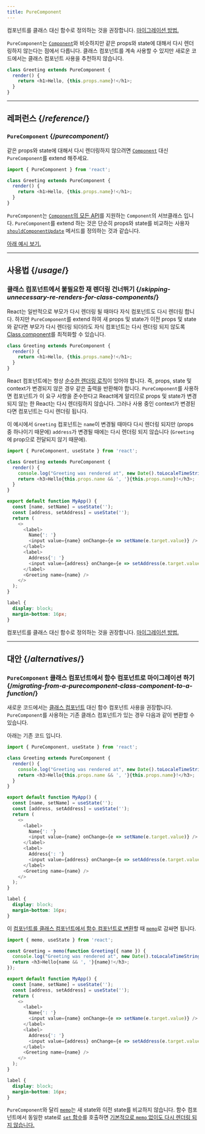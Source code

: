 ```yaml
---
title: PureComponent
---
```


<Pitfall>

컴포넌트를 클래스 대신 함수로 정의하는 것을 권장합니다. [마이그레이션 방법.](#alternatives)

</Pitfall>

<Intro>

`PureComponent`는 [`Component`](https://react.dev/reference/react/Component)와 비슷하지만 같은 props와 state에 대해서 다시 렌더링하지 않는다는 점에서 다릅니다. 클래스 컴포넌트를 계속 사용할 수 있지만 새로운 코드에서는 클래스 컴포넌트 사용을 추천하지 않습니다.

```js
class Greeting extends PureComponent {
  render() {
    return <h1>Hello, {this.props.name}!</h1>;
  }
}
```

</Intro>

<InlineToc />

---

## 레퍼런스 {/*reference*/}

### `PureComponent` {/*purecomponent*/}

같은 props와 state에 대해서 다시 렌더링하지 않으려면 [`Component`](/reference/react/Component) 대신 `PureComponent`를 extend 해주세요.

```js
import { PureComponent } from 'react';

class Greeting extends PureComponent {
  render() {
    return <h1>Hello, {this.props.name}!</h1>;
  }
}
```

`PureComponent`는 [`Component`의 모든 API](/reference/react/Component#reference)를 지원하는 `Component`의 서브클래스 입니다. `PureComponent`를 extend 하는 것은 단순히 props와 state를 비교하는 사용자 [`shouldComponentUpdate`](/reference/react/Component#shouldcomponentupdate) 메서드를 정의하는 것과 같습니다.

[아래 예시 보기.](#usage)

---

## 사용법 {/*usage*/}

### 클래스 컴포넌트에서 불필요한 재 렌더링 건너뛰기 {/*skipping-unnecessary-re-renders-for-class-components*/}

React는 일반적으로 부모가 다시 렌더링 될 때마다 자식 컴포넌트도 다시 렌더링 합니다. 하지만 `PureComponent`를 extend 하여 새 props 및 state가 이전 props 및 state와 같다면 부모가 다시 렌더링 되더라도 자식 컴포넌트는 다시 렌더링 되지 않도록 [Class component](/reference/react/Component)를 최적화할 수 있습니다.

```js {1}
class Greeting extends PureComponent {
  render() {
    return <h1>Hello, {this.props.name}!</h1>;
  }
}
```

React 컴포넌트에는 항상 [순수한 렌더링 로직](/learn/keeping-components-pure)이 있어야 합니다. 즉, props, state 및 context가 변경되지 않은 경우 같은 출력을 반환해야 합니다. `PureComponent`를 사용하면 컴포넌트가 이 요구 사항을 준수한다고 React에게 알리므로 props 및 state가 변경되지 않는 한 React는 다시 렌더링하지 않습니다. 그러나 사용 중인 context가 변경된다면 컴포넌트는 다시 렌더링 됩니다.

이 예시에서 `Greeting` 컴포넌트는 `name`이 변경될 때마다 다시 렌더링 되지만 (props 중 하나이기 때문에) `address`가 변경될 때에는 다시 렌더링 되지 않습니다 (`Greeting`에 prop으로 전달되지 않기 때문에).

<Sandpack>

```js
import { PureComponent, useState } from 'react';

class Greeting extends PureComponent {
  render() {
    console.log("Greeting was rendered at", new Date().toLocaleTimeString());
    return <h3>Hello{this.props.name && ', '}{this.props.name}!</h3>;
  }
}

export default function MyApp() {
  const [name, setName] = useState('');
  const [address, setAddress] = useState('');
  return (
    <>
      <label>
        Name{': '}
        <input value={name} onChange={e => setName(e.target.value)} />
      </label>
      <label>
        Address{': '}
        <input value={address} onChange={e => setAddress(e.target.value)} />
      </label>
      <Greeting name={name} />
    </>
  );
}
```

```css
label {
  display: block;
  margin-bottom: 16px;
}
```

</Sandpack>

<Pitfall>

컴포넌트를 클래스 대신 함수로 정의하는 것을 권장합니다. [마이그레이션 방법.](#alternatives)

</Pitfall>

---

## 대안 {/*alternatives*/}

### `PureComponent` 클래스 컴포넌트에서 함수 컴포넌트로 마이그레이션 하기 {/*migrating-from-a-purecomponent-class-component-to-a-function*/}

새로운 코드에서는 [클래스 컴포넌트](/reference/react/Component) 대신 함수 컴포넌트 사용을 권장합니다. `PureComponent`를 사용하는 기존 클래스 컴포넌트가 있는 경우 다음과 같이 변환할 수 있습니다.

아래는 기존 코드 입니다.

<Sandpack>

```js
import { PureComponent, useState } from 'react';

class Greeting extends PureComponent {
  render() {
    console.log("Greeting was rendered at", new Date().toLocaleTimeString());
    return <h3>Hello{this.props.name && ', '}{this.props.name}!</h3>;
  }
}

export default function MyApp() {
  const [name, setName] = useState('');
  const [address, setAddress] = useState('');
  return (
    <>
      <label>
        Name{': '}
        <input value={name} onChange={e => setName(e.target.value)} />
      </label>
      <label>
        Address{': '}
        <input value={address} onChange={e => setAddress(e.target.value)} />
      </label>
      <Greeting name={name} />
    </>
  );
}
```

```css
label {
  display: block;
  margin-bottom: 16px;
}
```

</Sandpack>

이 [컴포넌트를 클래스 컴포넌트에서 함수 컴포넌트로 변환](/reference/react/Component#alternatives)할 때 [`memo`](/reference/react/memo)로 감싸면 됩니다.

<Sandpack>

```js
import { memo, useState } from 'react';

const Greeting = memo(function Greeting({ name }) {
  console.log("Greeting was rendered at", new Date().toLocaleTimeString());
  return <h3>Hello{name && ', '}{name}!</h3>;
});

export default function MyApp() {
  const [name, setName] = useState('');
  const [address, setAddress] = useState('');
  return (
    <>
      <label>
        Name{': '}
        <input value={name} onChange={e => setName(e.target.value)} />
      </label>
      <label>
        Address{': '}
        <input value={address} onChange={e => setAddress(e.target.value)} />
      </label>
      <Greeting name={name} />
    </>
  );
}
```

```css
label {
  display: block;
  margin-bottom: 16px;
}
```

</Sandpack>

<Note>

`PureComponent`와 달리 [`memo`](/reference/react/memo)는 새 state와 이전 state를 비교하지 않습니다. 함수 컴포넌트에서 동일한 state로 [`set` 함수](/reference/react/useState#setstate)를 호출하면 [기본적으로 `memo` 없이도 다시 렌더링 되지 않습니다.](/reference/react/memo#updating-a-memoized-component-using-state)

</Note>
